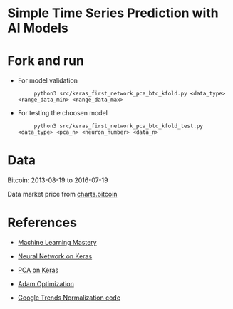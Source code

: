 # Simple Time Series Prediction with AI Models

# Fork and run

 - For model validation
 
            python3 src/keras_first_network_pca_btc_kfold.py <data_type> <range_data_min> <range_data_max>
 
 - For testing the choosen model
 
            python3 src/keras_first_network_pca_btc_kfold_test.py <data_type> <pca_n> <neuron_number> <data_n>
             
# Data
Bitcoin: 2013-08-19 to 2016-07-19

Data market price from [charts.bitcoin](https://charts.bitcoin.com/bch/)

# References 
 
 - [Machine Learning Mastery](https://machinelearningmastery.com/implement-backpropagation-algorithm-scratch-python/)

 - [Neural Network on Keras](https://machinelearningmastery.com/5-step-life-cycle-neural-network-models-keras/)

 - [PCA on Keras](https://www.kaggle.com/pmmilewski/pca-decomposition-and-keras-neural-network)

 - [Adam Optimization](https://machinelearningmastery.com/adam-optimization-algorithm-for-deep-learning/)
 
 - [Google Trends Normalization code](https://github.com/maliky)
